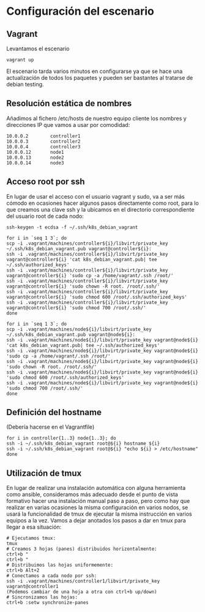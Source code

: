 # Configuración del escenario

## Vagrant

Levantamos el escenario

```
vagrant up
```

El escenario tarda varios minutos en configurarse ya que se hace una
actualización de todos los paquetes y pueden ser bastantes al tratarse
de debian testing.

## Resolución estática de nombres

Añadimos al fichero /etc/hosts de nuestro equipo cliente los nombres y
direcciones IP que vamos a usar por comodidad:

```
10.0.0.2        controller1
10.0.0.3        controller2
10.0.0.4        controller3
10.0.0.12       node1
10.0.0.13       node2
10.0.0.14       node3
```

## Acceso root por ssh

En lugar de usar el acceso con el usuario vagrant y sudo, va a ser más
cómodo en ocasiones hacer algunos pasos directamente como root, para
lo que creamos una clave ssh y la ubicamos en el directorio
correspondiente del usuario root de cada nodo:

```
ssh-keygen -t ecdsa -f ~/.ssh/k8s_debian_vagrant
```

```
for i in `seq 1 3`; do 
scp -i .vagrant/machines/controller${i}/libvirt/private_key ~/.ssh/k8s_debian_vagrant.pub vagrant@controller${i}:
ssh -i .vagrant/machines/controller${i}/libvirt/private_key vagrant@controller${i} 'cat k8s_debian_vagrant.pub| tee ~/.ssh/authorized_keys'
ssh -i .vagrant/machines/controller${i}/libvirt/private_key vagrant@controller${i} 'sudo cp -a /home/vagrant/.ssh /root/'
ssh -i .vagrant/machines/controller${i}/libvirt/private_key vagrant@controller${i} 'sudo chown -R root. /root/.ssh/'
ssh -i .vagrant/machines/controller${i}/libvirt/private_key vagrant@controller${i} 'sudo chmod 600 /root/.ssh/authorized_keys'
ssh -i .vagrant/machines/controller${i}/libvirt/private_key vagrant@controller${i} 'sudo chmod 700 /root/.ssh/'
done
```

```
for i in `seq 1 3`; do 
scp -i .vagrant/machines/node${i}/libvirt/private_key ~/.ssh/k8s_debian_vagrant.pub vagrant@node${i}:
ssh -i .vagrant/machines/node${i}/libvirt/private_key vagrant@node${i} 'cat k8s_debian_vagrant.pub| tee ~/.ssh/authorized_keys'
ssh -i .vagrant/machines/node${i}/libvirt/private_key vagrant@node${i} 'sudo cp -a /home/vagrant/.ssh /root/'
ssh -i .vagrant/machines/node${i}/libvirt/private_key vagrant@node${i} 'sudo chown -R root. /root/.ssh/'
ssh -i .vagrant/machines/node${i}/libvirt/private_key vagrant@node${i} 'sudo chmod 600 /root/.ssh/authorized_keys'
ssh -i .vagrant/machines/node${i}/libvirt/private_key vagrant@node${i} 'sudo chmod 700 /root/.ssh/'
done
```

## Definición del hostname

(Debería hacerse en el Vagrantfile)

```
for i in controller{1..3} node{1..3}; do
ssh -i ~/.ssh/k8s_debian_vagrant root@${i} hostname ${i}
ssh -i ~/.ssh/k8s_debian_vagrant root@${i} "echo ${i} > /etc/hostname"
done
```

## Utilización de tmux

En lugar de realizar una instalación automática con alguna herramienta
como ansible, consideramos más adecuado desde el punto de vista
formativo hacer una instalación manual paso a paso, pero como hay que
realizar en varias ocasiones la misma configuración en varios nodos,
se usará la funcionalidad de tmux de ejecutar la misma instrucción en
varios equipos a la vez. Vamos a dejar anotados los pasos a dar en
tmux para llegar a esa situación:

```
# Ejecutamos tmux:
tmux
# Creamos 3 hojas (panes) distribuidos horizontalmente:
ctrl+b "
ctrl+b "
# Distribuimos las hojas uniformemente:
ctrl+b Alt+2
# Conectamos a cada nodo por ssh:
ssh -i .vagrant/machines/controller1/libvirt/private_key vagrant@controller1
(Podemos cambiar de una hoja a otra con ctrl+b up/down)
# Sincronizamos las hojas:
ctrl+b :setw synchronize-panes
```
